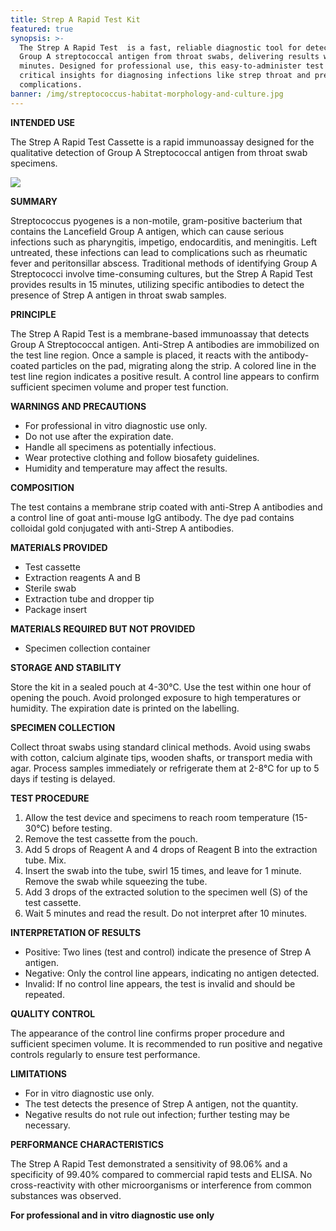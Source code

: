 ```yaml
---
title: Strep A Rapid Test Kit
featured: true
synopsis: >-
  The Strep A Rapid Test  is a fast, reliable diagnostic tool for detecting
  Group A streptococcal antigen from throat swabs, delivering results within 15
  minutes. Designed for professional use, this easy-to-administer test provides
  critical insights for diagnosing infections like strep throat and preventing
  complications.
banner: /img/streptococcus-habitat-morphology-and-culture.jpg
---
```


**INTENDED USE**


The Strep A Rapid Test Cassette is a rapid immunoassay designed for the qualitative detection of Group A Streptococcal antigen from throat swab specimens.

![](</img/investigation-test.webp>)

**SUMMARY**


Streptococcus pyogenes is a non-motile, gram-positive bacterium that contains the Lancefield Group A antigen, which can cause serious infections such as pharyngitis, impetigo, endocarditis, and meningitis. Left untreated, these infections can lead to complications such as rheumatic fever and peritonsillar abscess. Traditional methods of identifying Group A Streptococci involve time-consuming cultures, but the Strep A Rapid Test provides results in 15 minutes, utilizing specific antibodies to detect the presence of Strep A antigen in throat swab samples.

**PRINCIPLE**


The Strep A Rapid Test is a membrane-based immunoassay that detects Group A Streptococcal antigen. Anti-Strep A antibodies are immobilized on the test line region. Once a sample is placed, it reacts with the antibody-coated particles on the pad, migrating along the strip. A colored line in the test line region indicates a positive result. A control line appears to confirm sufficient specimen volume and proper test function.

**WARNINGS AND PRECAUTIONS**

* For professional in vitro diagnostic use only.
* Do not use after the expiration date.
* Handle all specimens as potentially infectious.
* Wear protective clothing and follow biosafety guidelines.
* Humidity and temperature may affect the results.

**COMPOSITION**


The test contains a membrane strip coated with anti-Strep A antibodies and a control line of goat anti-mouse IgG antibody. The dye pad contains colloidal gold conjugated with anti-Strep A antibodies.

**MATERIALS PROVIDED**

* Test cassette
* Extraction reagents A and B
* Sterile swab
* Extraction tube and dropper tip
* Package insert

**MATERIALS REQUIRED BUT NOT PROVIDED**

* Specimen collection container

**STORAGE AND STABILITY**


Store the kit in a sealed pouch at 4-30°C. Use the test within one hour of opening the pouch. Avoid prolonged exposure to high temperatures or humidity. The expiration date is printed on the labelling.

**SPECIMEN COLLECTION**


Collect throat swabs using standard clinical methods. Avoid using swabs with cotton, calcium alginate tips, wooden shafts, or transport media with agar. Process samples immediately or refrigerate them at 2-8°C for up to 5 days if testing is delayed.

**TEST PROCEDURE**

1. Allow the test device and specimens to reach room temperature (15-30°C) before testing.
2. Remove the test cassette from the pouch.
3. Add 5 drops of Reagent A and 4 drops of Reagent B into the extraction tube. Mix.
4. Insert the swab into the tube, swirl 15 times, and leave for 1 minute. Remove the swab while squeezing the tube.
5. Add 3 drops of the extracted solution to the specimen well (S) of the test cassette.
6. Wait 5 minutes and read the result. Do not interpret after 10 minutes.

**INTERPRETATION OF RESULTS**

* Positive: Two lines (test and control) indicate the presence of Strep A antigen.
* Negative: Only the control line appears, indicating no antigen detected.
* Invalid: If no control line appears, the test is invalid and should be repeated.

**QUALITY CONTROL**


The appearance of the control line confirms proper procedure and sufficient specimen volume. It is recommended to run positive and negative controls regularly to ensure test performance.

**LIMITATIONS**

* For in vitro diagnostic use only.
* The test detects the presence of Strep A antigen, not the quantity.
* Negative results do not rule out infection; further testing may be necessary.

**PERFORMANCE CHARACTERISTICS**


The Strep A Rapid Test demonstrated a sensitivity of 98.06% and a specificity of 99.40% compared to commercial rapid tests and ELISA. No cross-reactivity with other microorganisms or interference from common substances was observed.

**For professional and in vitro diagnostic use only**
